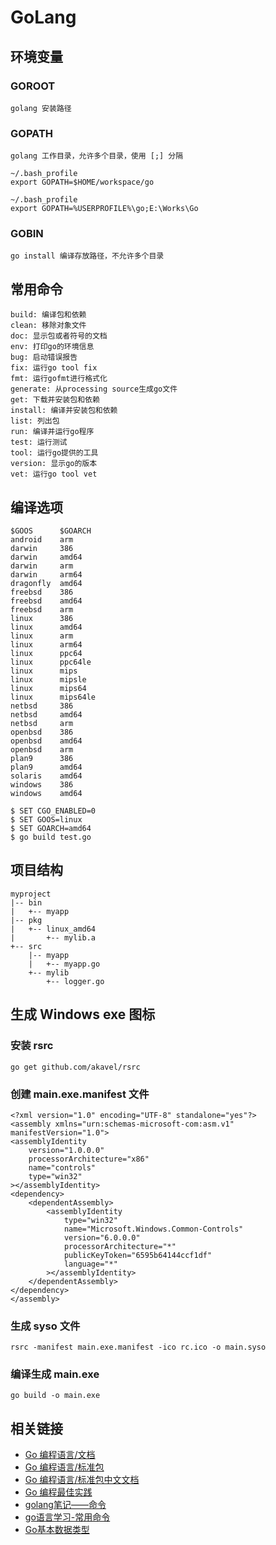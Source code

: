 # GoLang

## 环境变量

### GOROOT
	golang 安装路径

### GOPATH
	golang 工作目录，允许多个目录，使用 [;] 分隔
	
	~/.bash_profile
	export GOPATH=$HOME/workspace/go
	
	~/.bash_profile
	export GOPATH=%USERPROFILE%\go;E:\Works\Go

### GOBIN
	go install 编译存放路径，不允许多个目录

## 常用命令

	build: 编译包和依赖
	clean: 移除对象文件
	doc: 显示包或者符号的文档
	env: 打印go的环境信息
	bug: 启动错误报告
	fix: 运行go tool fix
	fmt: 运行gofmt进行格式化
	generate: 从processing source生成go文件
	get: 下载并安装包和依赖
	install: 编译并安装包和依赖
	list: 列出包
	run: 编译并运行go程序
	test: 运行测试
	tool: 运行go提供的工具
	version: 显示go的版本
	vet: 运行go tool vet

## 编译选项

	$GOOS      $GOARCH
	android    arm
	darwin     386
	darwin     amd64
	darwin     arm
	darwin     arm64
	dragonfly  amd64
	freebsd    386
	freebsd    amd64
	freebsd    arm
	linux      386
	linux      amd64
	linux      arm
	linux      arm64
	linux      ppc64
	linux      ppc64le
	linux      mips
	linux      mipsle
	linux      mips64
	linux      mips64le
	netbsd     386
	netbsd     amd64
	netbsd     arm
	openbsd    386
	openbsd    amd64
	openbsd    arm
	plan9      386
	plan9      amd64
	solaris    amd64
	windows    386
	windows    amd64
	
	$ SET CGO_ENABLED=0
	$ SET GOOS=linux
	$ SET GOARCH=amd64
	$ go build test.go


## 项目结构

	myproject
	|-- bin
	|   +-- myapp
	|-- pkg
	|   +-- linux_amd64
	|       +-- mylib.a
	+-- src
		|-- myapp
		|   +-- myapp.go
		+-- mylib
			+-- logger.go

## 生成 Windows exe 图标

### 安装 rsrc
	go get github.com/akavel/rsrc

### 创建 main.exe.manifest 文件

	<?xml version="1.0" encoding="UTF-8" standalone="yes"?>
	<assembly xmlns="urn:schemas-microsoft-com:asm.v1" manifestVersion="1.0">
	<assemblyIdentity
		version="1.0.0.0"
		processorArchitecture="x86"
		name="controls"
		type="win32"
	></assemblyIdentity>
	<dependency>
		<dependentAssembly>
			<assemblyIdentity
				type="win32"
				name="Microsoft.Windows.Common-Controls"
				version="6.0.0.0"
				processorArchitecture="*"
				publicKeyToken="6595b64144ccf1df"
				language="*"
			></assemblyIdentity>
		</dependentAssembly>
	</dependency>
	</assembly>

### 生成 syso 文件
	rsrc -manifest main.exe.manifest -ico rc.ico -o main.syso

### 编译生成 main.exe
	go build -o main.exe

## 相关链接

- [Go 编程语言/文档](https://go-zh.org/doc/)
- [Go 编程语言/标准包](https://go-zh.org/pkg/)
- [Go 编程语言/标准包中文文档](https://studygolang.com/pkgdoc)
- [Go 编程最佳实践](https://peter.bourgon.org/go-best-practices-2016/)
- [golang笔记——命令](https://www.cnblogs.com/tianyajuanke/p/5196436.html)
- [go语言学习-常用命令](https://www.cnblogs.com/itogo/p/8645441.html)
- [Go基本数据类型](https://www.cnblogs.com/hanbowen/p/10391388.html)



